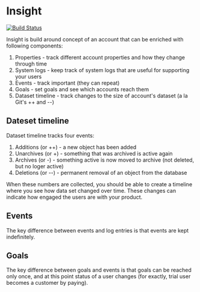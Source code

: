 # Insight

[![Build Status](https://travis-ci.org/activecollab/Insight.svg?branch=master)](https://travis-ci.org/activecollab/Insight)

Insight is build around concept of an account that can be enriched with following components:

1. Properties       - track different account properties and how they change through time
2. System logs      - keep track of system logs that are useful for supporting your users
3. Events           - track important (they can repeat)
4. Goals            - set goals and see which accounts reach them
5. Dataset timeline - track changes to the size of account's dataset (a la Git's ++ and --)

## Dateset timeline

Dataset timeline tracks four events:

1. Additions (or ++) - a new object has been added
2. Unarchives (or +) - something that was archived is active again
3. Archives (or -) - something active is now moved to archive (not deleted, but no loger active)
4. Deletions (or --) - permanent removal of an object from the database

When these numbers are collected, you should be able to create a timeline where you see how data set changed over time. These changes can indicate how engaged the users are with your product.

## Events

The key difference between events and log entries is that events are kept indefinitely.

## Goals

The key difference between goals and events is that goals can be reached only once, and at this point status of a user changes (for exactly, trial user becomes a customer by paying).